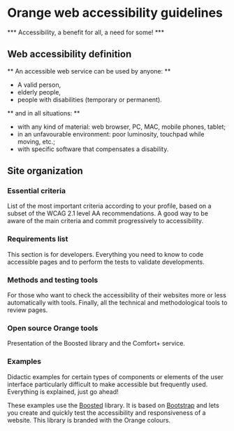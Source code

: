 # Orange web accessibility guidelines  

<script>$(document).ready(function () {
    setBreadcrumb([{"label":"Presentation"}]);
});</script>

*** Accessibility, a benefit for all, a need for some! ***

## Web accessibility definition
** An accessible web service can be used by anyone: **

- A valid person,
- elderly people,
- people with disabilities (temporary or permanent).

** and in all situations: **

- with any kind of material: web browser, PC, MAC, mobile phones, tablet;
- in an unfavourable environment: poor luminosity, touchpad while moving, etc.;
- with specific software that compensates a disability.
  
## Site organization

### Essential criteria
List of the most important criteria according to your profile, based on a subset of the WCAG 2.1 level AA recommendations. A good way to be aware of the main criteria and commit progressively to accessibility.  

### Requirements list
This section is for developers. Everything you need to know to code accessible pages and to perform the tests to validate developments.

### Methods and testing tools
For those who want to check the accessibility of their websites more or less automatically with tools. Finally, all the technical and methodological tools to review pages.

### Open source Orange tools
Presentation of the Boosted library and the Comfort+ service.

### Examples
Didactic examples for certain types of components or elements of the user interface particularly difficult to make accessible but frequently used. Everything is explained, just go ahead!

These examples use the [Boosted](http://boosted.orange.com/) library. It is based on [Bootstrap](http://getbootstrap.com/) and lets you create and quickly test the accessibility and responsiveness of a website. This library is branded with the Orange colours.

&nbsp;
<!--  This file is part of a11y-guidelines | Our vision of mobile & web accessibility guidelines and best practices, with valid/invalid examples.
 Copyright (C) 2016  Orange SA
 See the Creative Commons Legal Code Attribution-ShareAlike 3.0 Unported License for more details (LICENSE file). -->